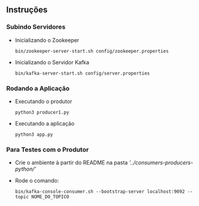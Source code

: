 ## Instruções
### Subindo Servidores
- Inicializando o Zookeeper

  `bin/zookeeper-server-start.sh config/zookeeper.properties`

- Inicializando o Servidor Kafka

  `bin/kafka-server-start.sh config/server.properties`

### Rodando a Aplicação
- Executando o produtor

  `python3 producer1.py`

- Executando a aplicação

  `python3 app.py`

### Para Testes com o Produtor
- Crie o ambiente à partir do README na pasta <i>'../consumers-producers-python/'</i>

- Rode o comando:

  `bin/kafka-console-consumer.sh --bootstrap-server localhost:9092 --topic NOME_DO_TOPICO`    
